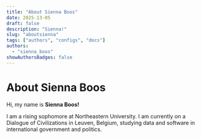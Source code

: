 ```yaml
---
title: "About Sienna Boos"
date: 2025-13-05
draft: false
description: "Sienna!"
slug: "aboutsienna"
tags: ["authors", "configs", "docs"]
authors:
  - "sienna_boos"
showAuthorsBadges: false
---
```


# About Sienna Boos

Hi, my name is **Sienna Boos!**

I am a rising sophomore at Northeastern University. I am currently on a Dialogue of Civilizations in Leuven, Belgium, studying data and software in international government and politics.
